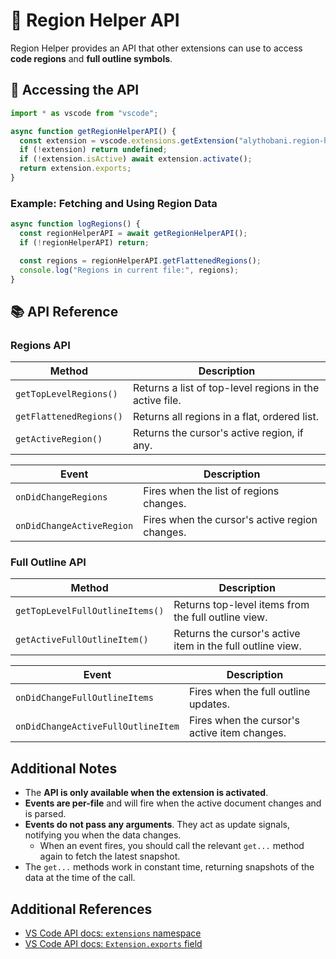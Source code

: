 # 📡 Region Helper API

Region Helper provides an API that other extensions can use to access **code regions** and **full outline symbols**.

## 🔌 Accessing the API

```ts
import * as vscode from "vscode";

async function getRegionHelperAPI() {
  const extension = vscode.extensions.getExtension("alythobani.region-helper");
  if (!extension) return undefined;
  if (!extension.isActive) await extension.activate();
  return extension.exports;
}
```

### Example: Fetching and Using Region Data

```ts
async function logRegions() {
  const regionHelperAPI = await getRegionHelperAPI();
  if (!regionHelperAPI) return;

  const regions = regionHelperAPI.getFlattenedRegions();
  console.log("Regions in current file:", regions);
}
```

## 📚 API Reference

### Regions API

| Method                  | Description                                             |
| ----------------------- | ------------------------------------------------------- |
| `getTopLevelRegions()`  | Returns a list of top-level regions in the active file. |
| `getFlattenedRegions()` | Returns all regions in a flat, ordered list.            |
| `getActiveRegion()`     | Returns the cursor's active region, if any.            |

| Event                     | Description                                    |
| ------------------------- | ---------------------------------------------- |
| `onDidChangeRegions`      | Fires when the list of regions changes.        |
| `onDidChangeActiveRegion` | Fires when the cursor's active region changes. |

### Full Outline API

| Method                          | Description                                                 |
| ------------------------------- | ----------------------------------------------------------- |
| `getTopLevelFullOutlineItems()` | Returns top-level items from the full outline view.         |
| `getActiveFullOutlineItem()`    | Returns the cursor's active item in the full outline view.  |

| Event                              | Description                                  |
| ---------------------------------- | -------------------------------------------- |
| `onDidChangeFullOutlineItems`      | Fires when the full outline updates.         |
| `onDidChangeActiveFullOutlineItem` | Fires when the cursor's active item changes. |

## Additional Notes

- The **API is only available when the extension is activated**.
- **Events are per-file** and will fire when the active document changes and is parsed.
- **Events do not pass any arguments**. They act as update signals, notifying you when the data changes.
  - When an event fires, you should call the relevant `get...` method again to fetch the latest snapshot.
- The `get...` methods work in constant time, returning snapshots of the data at the time of the call.

## Additional References

- [VS Code API docs: `extensions` namespace](https://code.visualstudio.com/api/references/vscode-api#extensions)
- [VS Code API docs: `Extension.exports` field](https://code.visualstudio.com/api/references/vscode-api#Extension.exports)

